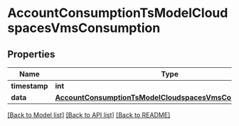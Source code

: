 # AccountConsumptionTsModelCloudspacesVmsConsumption

## Properties
Name | Type | Description | Notes
------------ | ------------- | ------------- | -------------
**timestamp** | **int** |  | [optional] 
**data** | [**AccountConsumptionTsModelCloudspacesVmsConsumptionData**](AccountConsumptionTsModelCloudspacesVmsConsumptionData.md) |  | [optional] 

[[Back to Model list]](../README.md#documentation-for-models) [[Back to API list]](../README.md#documentation-for-api-endpoints) [[Back to README]](../README.md)


